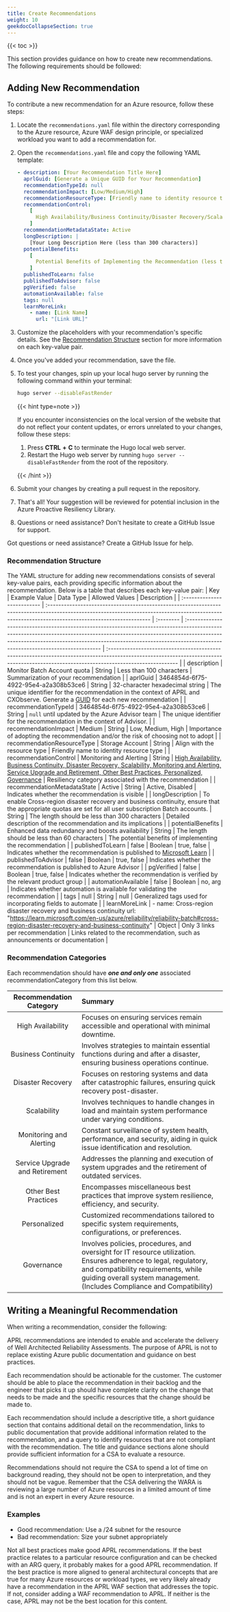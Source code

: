 ```yaml
---
title: Create Recommendations
weight: 10
geekdocCollapseSection: true
---
```


{{< toc >}}

This section provides guidance on how to create new recommendations. The following requirements should be followed:

## Adding New Recommendation

To contribute a new recommendation for an Azure resource, follow these steps:

1. Locate the `recommendations.yaml` file within the directory corresponding to the Azure resource, Azure WAF design principle, or specialized workload you want to add a recommendation for.

1. Open the `recommendations.yaml` file and copy the following YAML template:

   ```yaml
   - description: [Your Recommendation Title Here]
     aprlGuid: [Generate a Unique GUID for Your Recommendation]
     recommendationTypeId: null
     recommendationImpact: [Low/Medium/High]
     recommendationResourceType: [Friendly name to identity resource type]
     recommendationControl:
       [
         High Availability/Business Continuity/Disaster Recovery/Scalability/Monitoring and Alerting/Service Upgrade and Retirement/Other Best Practices/Personalized/Governance,
       ]
     recommendationMetadataState: Active
     longDescription: |
       [Your Long Description Here (less than 300 characters)]
     potentialBenefits:
       [
         Potential Benefits of Implementing the Recommendation (less than 60 characters),
       ]
     publishedToLearn: false
     publishedToAdvisor: false
     pgVerified: false
     automationAvailable: false
     tags: null
     learnMoreLink:
       - name: [Link Name]
         url: "[Link URL]"
   ```

1. Customize the placeholders with your recommendation's specific details. See the [Recommendation Structure](#recommendation-structure) section for more information on each key-value pair.

1. Once you've added your recommendation, save the file.

1. To test your changes, spin up your local hugo server by running the following command within your terminal:

   ```bash
   hugo server --disableFastRender
   ```

   {{< hint type=note >}}

   If you encounter inconsistencies on the local version of the website that do not reflect your content updates, or errors unrelated to your changes, follow these steps:

   1. Press **CTRL** **+** **C** to terminate the Hugo local web server.
   2. Restart the Hugo web server by running `hugo server --disableFastRender` from the root of the repository.

   {{< /hint >}}

1. Submit your changes by creating a pull request in the repository.

1. That's all! Your suggestion will be reviewed for potential inclusion in the Azure Proactive Resiliency Library.

1. Questions or need assistance? Don't hesitate to create a GitHub Issue for support.

Got questions or need assistance? Create a GitHub Issue for help.

### Recommendation Structure

The YAML structure for adding new recommendations consists of several key-value pairs, each providing specific information about the recommendation. Below is a table that describes each key-value pair:
| Key | Example Value | Data Type | Allowed Values | Description |
| :-------------------------- | :------------------------------------------------------------------------------------------------------------------------------------------------------------------------------------------------- | :-------- | :----------------------------------------------------------------------------------------------------------------------------------------------------------------------------------------------------------------------------------------------------------------------------------------- | :------------------------------------------------------------------------------------------------------------------------------------------------------------------------------------- |
| description | Monitor Batch Account quota | String | Less than 100 characters | Summarization of your recommendation |
| aprlGuid | 3464854d-6f75-4922-95e4-a2a308b53ce6 | String | 32-character hexadecimal string | The unique identifier for the recommendation in the context of APRL and CXObserve. Generate a [GUID](https://guidgenerator.com/online-guid-generator.aspx) for each new recommendation |
| recommendationTypeId | 3464854d-6f75-4922-95e4-a2a308b53ce6 | String | `null` until updated by the Azure Advisor team | The unique identifier for the recommendation in the context of Advisor. |
| recommendationImpact | Medium | String | Low, Medium, High | Importance of adopting the recommendation and/or the risk of choosing not to adopt |
| recommendationResourceType | Storage Account | String | Align with the resource type | Friendly name to identity resource type |
| recommendationControl | Monitoring and Alerting | String | [High Availability, Business Continuity, Disaster Recovery, Scalability, Monitoring and Alerting, Service Upgrade and Retirement, Other Best Practices, Personalized, Governance](Azure-Proactive-Resiliency-Library-v2/contributing/create-content/create-recommendations/#recommendation-categories) | Resiliency category associated with the recommendation |
| recommendationMetadataState | Active | String | Active, Disabled | Indicates whether the recommendation is visible |
| longDescription | To enable Cross-region disaster recovery and business continuity, ensure that the appropriate quotas are set for all user subscription Batch accounts. | String | The length should be less than 300 characters | Detailed description of the recommendation and its implications |
| potentialBenefits | Enhanced data redundancy and boosts availability | String | The length should be less than 60 characters | The potential benefits of implementing the recommendation |
| publishedToLearn | false | Boolean | true, false | Indicates whether the recommendation is published to [Microsoft Learn](https://learn.microsoft.com/en-us/azure/well-architected/pillars) |
| publishedToAdvisor | false | Boolean | true, false | Indicates whether the recommendation is published to Azure Advisor |
| pgVerified | false | Boolean | true, false | Indicates whether the recommendation is verified by the relevant product group |
| automationAvailable | false | Boolean | no, arg | Indicates whether automation is available for validating the recommendation |
| tags | null | String | null | Generalized tags used for incorporating fields to automate |
| learnMoreLink | - name: Cross-region disaster recovery and business continuity url: "https://learn.microsoft.com/en-us/azure/reliability/reliability-batch#cross-region-disaster-recovery-and-business-continuity" | Object | Only 3 links per recommendation | Links related to the recommendation, such as announcements or documentation |

### Recommendation Categories

Each recommendation should have _**one and only one**_ associated recommendationCategory from this list below.

|    Recommendation Category     | Summary                                                                                                                                                                                                                            |
| :----------------------------: | :--------------------------------------------------------------------------------------------------------------------------------------------------------------------------------------------------------------------------------- |
|       High Availability        | Focuses on ensuring services remain accessible and operational with minimal downtime.                                                                                                                                              |
|      Business Continuity       | Involves strategies to maintain essential functions during and after a disaster, ensuring business operations continue.                                                                                                            |
|       Disaster Recovery        | Focuses on restoring systems and data after catastrophic failures, ensuring quick recovery post-disaster.                                                                                                                          |
|          Scalability           | Involves techniques to handle changes in load and maintain system performance under varying conditions.                                                                                                                            |
|    Monitoring and Alerting     | Constant surveillance of system health, performance, and security, aiding in quick issue identification and resolution.                                                                                                            |
| Service Upgrade and Retirement | Addresses the planning and execution of system upgrades and the retirement of outdated services.                                                                                                                                   |
|      Other Best Practices      | Encompasses miscellaneous best practices that improve system resilience, efficiency, and security.                                                                                                                                 |
|          Personalized          | Customized recommendations tailored to specific system requirements, configurations, or preferences.                                                                                                                               |
|           Governance           | Involves policies, procedures, and oversight for IT resource utilization. Ensures adherence to legal, regulatory, and compatibility requirements, while guiding overall system management. (Includes Compliance and Compatibility) |

## Writing a Meaningful Recommendation

When writing a recommendation, consider the following:

APRL recommendations are intended to enable and accelerate the delivery of Well Architected Reliability Assessments. The purpose of APRL is not to replace existing Azure public documentation and guidance on best practices.

Each recommendation should be actionable for the customer. The customer should be able to place the recommendation in their backlog and the engineer that picks it up should have complete clarity on the change that needs to be made and the specific resources that the change should be made to.

Each recommendation should include a descriptive title, a short guidance section that contains additional detail on the recommendation, links to public documentation that provide additional information related to the recommendation, and a query to identify resources that are not compliant with the recommendation. The title and guidance sections alone should provide sufficient information for a CSA to evaluate a resource.

Recommendations should not require the CSA to spend a lot of time on background reading, they should not be open to interpretation, and they should not be vague. Remember that the CSA delivering the WARA is reviewing a large number of Azure resources in a limited amount of time and is not an expert in every Azure resource.

### Examples

- Good recommendation: Use a /24 subnet for the resource
- Bad recommendation: Size your subnet appropriately

Not all best practices make good APRL recommendations. If the best practice relates to a particular resource configuration and can be checked with an ARG query, it probably makes for a good APRL recommendation. If the best practice is more aligned to general architectural concepts that are true for many Azure resources or workload types, we very likely already have a recommendation in the APRL WAF section that addresses the topic. If not, consider adding a WAF recommendation to APRL. If neither is the case, APRL may not be the best location for this content.
